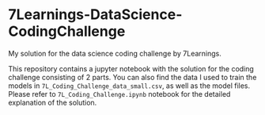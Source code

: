 # 7Learnings-DataScience-CodingChallenge

My solution for the data science coding challenge by 7Learnings.

This repository contains a jupyter notebook with the solution for the coding challenge consisting of 2 parts. You can also find the data I used to train the models in `7L_Coding_Challenge_data_small.csv`, as well as the model files. Please refer to `7L_Coding_Challenge.ipynb` notebook for the detailed explanation of the solution.
